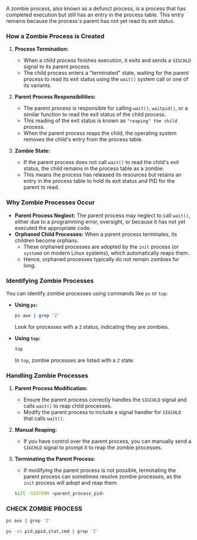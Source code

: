 A zombie process, also known as a defunct process, is a process that has completed execution but still has an entry in the process table. This entry remains because the process's parent has not yet read its exit status.

### How a Zombie Process is Created

1. **Process Termination:**
   - When a child process finishes execution, it exits and sends a `SIGCHLD` signal to its parent process.
   - The child process enters a "terminated" state, waiting for the parent process to read its exit status using the `wait()` system call or one of its variants.

2. **Parent Process Responsibilities:**
   - The parent process is responsible for calling `wait()`, `waitpid()`, or a similar function to read the exit status of the child process.
   - This reading of the exit status is known as `"reaping" the child `process. 
   - When the parent process reaps the child, the operating system removes the child's entry from the process table.

3. **Zombie State:**
   - If the parent process does not call `wait()` to read the child's exit status, the child remains in the process table as a zombie.
   - This means the process has released its resources but retains an entry in the process table to hold its exit status and PID for the parent to read.

### Why Zombie Processes Occur

- **Parent Process Neglect:** The parent process may neglect to call `wait()`, either due to a programming error, oversight, or because it has not yet executed the appropriate code.
- **Orphaned Child Processes:** When a parent process terminates, its children become orphans. 
    - These orphaned processes are adopted by the `init` process (or `systemd` on modern Linux systems), which automatically reaps them.
    - Hence, orphaned processes typically do not remain zombies for long.

### Identifying Zombie Processes

You can identify zombie processes using commands like `ps` or `top`:

- **Using `ps`:**
  ```sh
  ps aux | grep 'Z'
  ```
  Look for processes with a `Z` status, indicating they are zombies.

- **Using `top`:**
  ```sh
  top
  ```
  In `top`, zombie processes are listed with a `Z` state.

### Handling Zombie Processes

1. **Parent Process Modification:**
   - Ensure the parent process correctly handles the `SIGCHLD` signal and calls `wait()` to reap child processes.
   - Modify the parent process to include a signal handler for `SIGCHLD` that calls `wait()`.

2. **Manual Reaping:**
   - If you have control over the parent process, you can manually send a `SIGCHLD` signal to prompt it to reap the zombie processes.

3. **Terminating the Parent Process:**
   - If modifying the parent process is not possible, terminating the parent process can sometimes resolve zombie processes, as the `init` process will adopt and reap them.
   ```sh
   kill -SIGTERM <parent_process_pid>
   ```


### CHECK ZOMBIE PROCESS
```bash
ps aux | grep 'Z'
```
```bash
ps -eo pid,ppid,stat,cmd | grep 'Z'
```